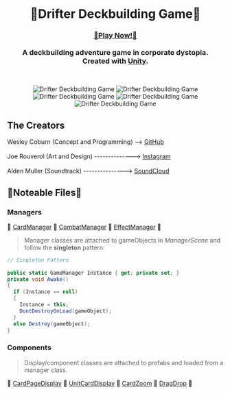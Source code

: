 <h1 align="center">
  💎Drifter Deckbuilding Game💎
</h1>

<h3 align="center">
  <a href="https://drifterthegame.com/" target="_blank">💠Play Now!💠</a>
  <br><br>
  A deckbuilding adventure game in corporate dystopia.
  <br>
  Created with <a href="https://www.unity.com">Unity</a>.
</h3>

<br>

<p align="center">
  <img src="https://i.imgur.com/v7UQh3km.jpg" alt="Drifter Deckbuilding Game">
  <img src="https://i.imgur.com/KBnHxI0m.jpg" alt="Drifter Deckbuilding Game">
  <img src="https://i.imgur.com/7wDsw9Vm.png" alt="Drifter Deckbuilding Game">
  <img src="https://i.imgur.com/YwqUa7zm.jpg" alt="Drifter Deckbuilding Game">
  <img src="https://i.imgur.com/onqGLa4m.jpg" alt="Drifter Deckbuilding Game">
</p>

<h2>
  The Creators
</h2>
<p>
  Wesley Coburn (Concept and Programming) --> <a href="https://github.com/weslex555" target="_blank">GitHub</a>
  <br><br>
  Joe Rouverol (Art and Design) --------------> <a href="https://www.instagram.com/dragonswordart/" target="_blank">Instagram</a>
  <br><br>
  Alden Muller (Soundtrack) ---------------> <a href="https://soundcloud.com/little_fields" target="_blank">SoundCloud</a>
</p>
                                                                                                     
<h2>
  🚩Noteable Files🚩
</h2>

<h3>
  Managers
</h3>
  
<p>  
  🔴
  <a href="Assets/Scripts/Managers/CardManager.cs">CardManager</a>
  🔴
  <a href="Assets/Scripts/Managers/CombatManager.cs">CombatManager</a>
  🔴
  <a href="Assets/Scripts/Managers/EffectManager.cs">EffectManager</a>
  🔴
</p>

> Manager classes are attached to gameObjects in *ManagerScene* and follow the **singleton** pattern:
```c#
// Singleton Pattern
  
public static GameManager Instance { get; private set; }
private void Awake()
{
  if (Instance == null)
  {
    Instance = this;
    DontDestroyOnLoad(gameObject);
  }
  else Destroy(gameObject);
}
  ```
    
<h3>
  Components
</h3>

> Display/component classes are attached to prefabs and loaded from a manager class.

<p>
  🔴
  <a href="Assets/Scripts/Displays/Card Displays/CardPageDisplay.cs">CardPageDisplay</a>
  🔴
  <a href="Assets/Scripts/Cards/Card Displays/Card Displays/UnitCardDisplay.cs">UnitCardDisplay</a>
  🔴
  <a href="Assets/Scripts/Cards/Card Classes/Card Components/CardZoom.cs">CardZoom</a>
  🔴
  <a href="Assets/Scripts/Cards/Card Classes/Card Components/DragDrop.cs">DragDrop</a>
  🔴
</p>

